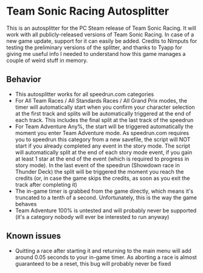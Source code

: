 # Team Sonic Racing Autosplitter
This is an autosplitter for the PC Steam release of Team Sonic Racing. It will work with all publicly-released versions of Team Sonic Racing. In case of a new game update, support for it can easily be added.
Credits to Nimputs for  testing the preliminary versions of the splitter, and thanks to Tyapp for giving me useful info I needed to understand how this game manages a couple of weird stuff in memory.
## Behavior
* This autosplitter works for all speedrun.com categories
* For All Team Races / All Standards Races / All Grand Prix modes, the timer will automatically start when you confirm your character selection at the first track and splits will be automatically triggered at the end of each track. This includes the final split at the last track of the speedrun
* For Team Adventure Any%, the start will be triggered automatically the moment you enter Team Adventure mode. As speedrun.com requires you to speedrun this category from a new savefile, the script will NOT start if you already completed any event in the story mode. The script will automatically split at the end of each story mode event, if you gain at least 1 star at the end of the event (which is required to progress in story mode). In the last event of the speedrun (Showdown race in Thunder Deck) the split will be triggered the moment you reach the credits (or, in case the game skips the credits, as soon as you exit the track after completing it)
* The in-game timer is grabbed from the game directly, which means it's truncated to a tenth of a second. Unfortunately, this is the way the game behaves
* Team Adventure 100% is untested and will probably never be supported (it's a category nobody will ever be interested to run anyway)

## Known issues
* Quitting a race after starting it and returning to the main menu will add around 0.05 seconds to your in-game timer. As aborting a race is almost guaranteed to be a reset, this bug will probably never be fixed
